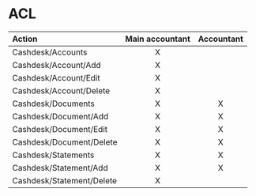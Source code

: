 # ACL

| Action                    | Main accountant | Accountant |
| :------------------------ | :-------------: | :--------: |
| Cashdesk/Accounts         |        X        |            |
| Cashdesk/Account/Add      |        X        |            |
| Cashdesk/Account/Edit     |        X        |            |
| Cashdesk/Account/Delete   |        X        |            |
| Cashdesk/Documents        |        X        |     X      |
| Cashdesk/Document/Add     |        X        |     X      |
| Cashdesk/Document/Edit    |        X        |     X      |
| Cashdesk/Document/Delete  |        X        |     X      |
| Cashdesk/Statements       |        X        |     X      |
| Cashdesk/Statement/Add    |        X        |     X      |
| Cashdesk/Statement/Delete |        X        |            |

